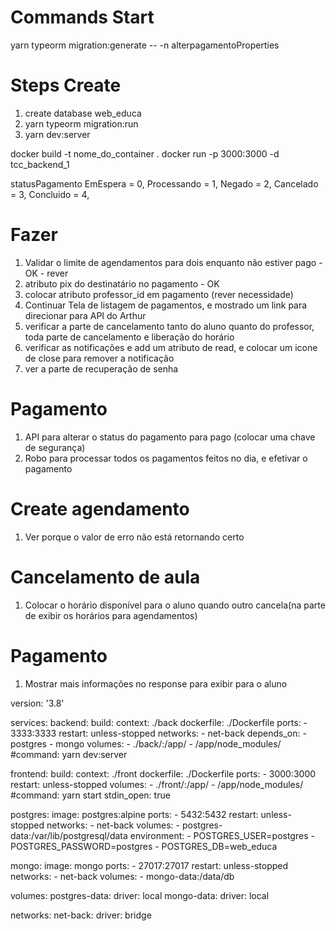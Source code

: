 # Commands Start 
yarn typeorm migration:generate -- -n alterpagamentoProperties

# Steps Create
1. create database web_educa
2. yarn typeorm migration:run
3. yarn dev:server


docker build -t nome_do_container .
docker run -p 3000:3000 -d tcc_backend_1


statusPagamento
  EmEspera = 0,
  Processando = 1,
  Negado = 2,
  Cancelado = 3,
  Concluido = 4,

# Fazer
1. Validar o limite de agendamentos para dois enquanto não estiver pago - OK - rever
2. atributo pix do destinatário no pagamento - OK
3. colocar atributo professor_id em pagamento (rever necessidade)
4. Continuar Tela de listagem de pagamentos, e mostrado um link para direcionar para API do Arthur
5. verificar a parte de cancelamento tanto do aluno quanto do professor, toda parte de cancelamento e liberação do horário
6. verificar as notificações e add um atributo de read, e colocar um icone de close para remover a notificação
7. ver a parte de recuperação de senha

# Pagamento
1. API para alterar o status do pagamento para pago (colocar uma chave de segurança)
2. Robo para processar todos os pagamentos feitos no dia, e efetivar o pagamento

# Create agendamento
1. Ver porque o valor de erro não está retornando certo

# Cancelamento de aula
1. Colocar o horário disponível para o aluno quando outro cancela(na parte de exibir os horários para agendamentos)

# Pagamento
1. Mostrar mais informações no response para exibir para o aluno 







version: '3.8'

services:
  backend:
    build:
      context: ./back
      dockerfile: ./Dockerfile
    ports:
      - 3333:3333
    restart: unless-stopped
    networks:
      - net-back
    depends_on:
      - postgres
      - mongo
    volumes:
      - ./back/:/app/
      - /app/node_modules/
    #command: yarn dev:server

  frontend:
    build:
      context: ./front
      dockerfile: ./Dockerfile
    ports:
      - 3000:3000
    restart: unless-stopped
    volumes:
      - ./front/:/app/
      - /app/node_modules/
    #command: yarn start
    stdin_open: true

  postgres:
    image: postgres:alpine
    ports:
      - 5432:5432
    restart: unless-stopped
    networks:
      - net-back
    volumes:
      - postgres-data:/var/lib/postgresql/data
    environment:
      - POSTGRES_USER=postgres
      - POSTGRES_PASSWORD=postgres
      - POSTGRES_DB=web_educa

  mongo:
    image: mongo
    ports:
      - 27017:27017
    restart: unless-stopped
    networks:
      - net-back
    volumes:
      - mongo-data:/data/db

volumes:
  postgres-data:
    driver: local
  mongo-data:
    driver: local

networks:
  net-back:
    driver: bridge
